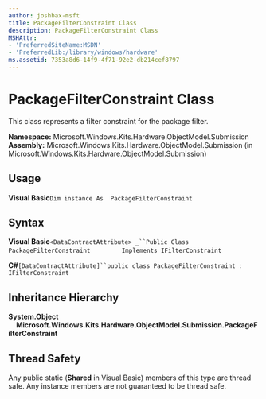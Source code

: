```yaml
---
author: joshbax-msft
title: PackageFilterConstraint Class
description: PackageFilterConstraint Class
MSHAttr:
- 'PreferredSiteName:MSDN'
- 'PreferredLib:/library/windows/hardware'
ms.assetid: 7353a8d6-14f9-4f71-92e2-db214cef8797
---
```


# PackageFilterConstraint Class


This class represents a filter constraint for the package filter.

**Namespace:** Microsoft.Windows.Kits.Hardware.ObjectModel.Submission **Assembly:** Microsoft.Windows.Kits.Hardware.ObjectModel.Submission (in Microsoft.Windows.Kits.Hardware.ObjectModel.Submission)

## Usage


**Visual Basic**`Dim instance As  PackageFilterConstraint`

## Syntax


**Visual Basic**`<DataContractAttribute> _``Public Class PackageFilterConstraint`                `Implements IFilterConstraint`

**C#**`[DataContractAttribute]``public class PackageFilterConstraint : IFilterConstraint`

## Inheritance Hierarchy


**System.Object**     **Microsoft.Windows.Kits.Hardware.ObjectModel.Submission.PackageFilterConstraint**

## Thread Safety


Any public static (**Shared** in Visual Basic) members of this type are thread safe. Any instance members are not guaranteed to be thread safe.

 

 






